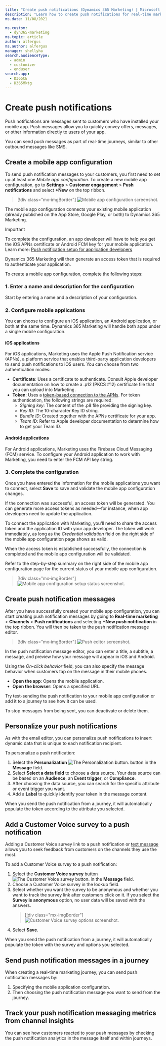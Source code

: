 ```yaml
---
title: "Create push notifications (Dynamics 365 Marketing) | Microsoft Docs"
description: "Learn how to create push notifications for real-time marketing journeys in Dynamics 365 Marketing."
ms.date: 11/08/2021

ms.custom: 
  - dyn365-marketing
ms.topic: article
author: alfergus
ms.author: alfergus
manager: shellyha
search.audienceType: 
  - admin
  - customizer
  - enduser
search.app: 
  - D365CE
  - D365Mktg
---
```


# Create push notifications

Push notifications are messages sent to customers who have installed your mobile app. Push messages allow you to quickly convey offers, messages, or other information directly to users of your app.

You can send push messages as part of real-time journeys, similar to other outbound messages like SMS.

## Create a mobile app configuration

To send push notification messages to your customers, you first need to set up at least one *Mobile app configuration*. To create a new mobile app configuration, go to **Settings** > **Customer engagement** > **Push notifications** and select **+New** on the top ribbon.

> [!div class="mx-imgBorder"]
> ![Mobile app configuration screenshot.](media/real-time-marketing-mobile-config.png)

The mobile app configuration connects your existing mobile application (already published on the App Store, Google Play, or both) to Dynamics 365 Marketing.

> [!IMPORTANT]
> To complete the configuration, an app developer will have to help you get the iOS APNs certificate or Android FCM key for your mobile application. Learn more: [Push notification setup for application developers](real-time-marketing-developer-push.md)
>
> Dynamics 365 Marketing will then generate an access token that is required to authenticate your application.

To create a mobile app configuration, complete the following steps:

### 1. Enter a name and description for the configuration

Start by entering a name and a description of your configuration.

### 2. Configure mobile applications

You can choose to configure an iOS application, an Android application, or both at the same time. Dynamics 365 Marketing will handle both apps under a single mobile configuration.

#### iOS applications

For iOS applications, Marketing uses the Apple Push Notification service (APNs), a platform service that enables third-party application developers to send push notifications to iOS users. You can choose from two authentication modes:

- **Certificate**: Uses a certificate to authenticate. Consult Apple developer documentation on how to create a .p12 (PKCS #12) certificate file that you can upload into Marketing.
- **Token**: Uses a [token-based connection to the APNs](https://developer.apple.com/documentation/usernotifications/setting_up_a_remote_notification_server/establishing_a_token-based_connection_to_apns). For token authentication, the following strings are required:
  - *Signing key*: The content of the .p8 file providing the signing key.
  - *Key ID*: The 10-character Key ID string.
  - *Bundle ID*: Created together with the APNs certificate for your app.
  - *Team ID*: Refer to Apple developer documentation to determine how to get your Team ID.

#### Android applications

For Android applications, Marketing uses the Firebase Cloud Messaging (FCM) service. To configure your Android application to work with Marketing, you need to enter the FCM API key string.

### 3. Complete the configuration

Once you have entered the information for the mobile applications you want to connect, select **Save** to save and validate the mobile app configuration changes.

If the connection was successful, an access token will be generated. You can generate more access tokens as needed—for instance, when app developers need to update the application.

To connect the application with Marketing, you'll need to share the access token and the application ID with your app developer. The token will work immediately, as long as the *Credential validation* field on the right side of the mobile app configuration page shows as valid.

When the access token is established successfully, the connection is completed and the mobile app configuration will be validated.

Refer to the step-by-step summary on the right side of the mobile app configuration page for the current status of your mobile app configuration.

> [!div class="mx-imgBorder"]
> ![Mobile app configuration setup status screenshot.](media/real-time-marketing-push-right-side.png "Mobile app configuration setup status screenshot")

## Create push notification messages

After you have successfully created your mobile app configuration, you can start creating push notification messages by going to **Real-time marketing** > **Channels** > **Push notifications** and selecting **+New push notification** in the top ribbon. You will then be taken to the push notification message editor.

> [!div class="mx-imgBorder"]
> ![Push editor screenshot.](media/real-time-marketing-push-editor2.png "Push editor screenshot")

In the push notification message editor, you can enter a title, a subtitle, a message, and preview how your message will appear in iOS and Android.

Using the *On-click behavior* field, you can also specify the message behavior when customers tap on the message in their mobile phones.
- **Open the app**: Opens the mobile application.
- **Open the browser**: Opens a specified URL.

Try test-sending the push notification to your mobile app configuration or add it to a journey to see how it can be used.

To stop messages from being sent, you can deactivate or delete them.

## Personalize your push notifications

As with the email editor, you can personalize push notifications to insert dynamic data that is unique to each notification recipient.

To personalize a push notification:

1. Select the **Personalization** ![The Personalization button.](media/real-time-marketing-personalization2.png "The Personalization button") button in the **Message** field.
1. Select **Select a data field** to choose a data source. Your data source can be based on an **Audience**, an **Event trigger**, or **Compliance**.
1. After choosing the data source, you can search for the specific attribute or event trigger you want.
1. Add a **Label** to quickly identify your token in the message content.

When you send the push notification from a journey, it will automatically populate the token according to the attribute you selected.

## Add a Customer Voice survey to a push notification

Adding a Customer Voice survey link to a push notification or [text message](real-time-marketing-outbound-text-messaging.md#add-a-customer-voice-survey-to-a-text-message) allows you to seek feedback from customers on the channels they use the most.

To add a Customer Voice survey to a push notification:

1. Select the **Customer Voice survey** button ![The Customer Voice survey button.](media/real-time-marketing-customer-voice.png "The Customer Voice survey button") in the **Message** field.
1. Choose a Customer Voice survey in the lookup field.
1. Select whether you want the survey to be anonymous and whether you want to track the survey link after customers click on it. If you select the **Survey is anonymous** option, no user data will be saved with the answers.
    > [!div class="mx-imgBorder"]
    > ![Customer Voice survey options screenshot.](media/real-time-marketing-survey-options.png "Customer Voice survey options screenshot")
1. Select **Save**.

When you send the push notification from a journey, it will automatically populate the token with the survey and options you selected.

## Send push notification messages in a journey

When creating a real-time marketing journey, you can send push notification messages by:
1. Specifying the mobile application configuration.
1. Then choosing the push notification message you want to send from the journey.

## Track your push notification messaging metrics from channel insights

You can see how customers reacted to your push messages by checking the push notification analytics in the message itself and within journeys.
